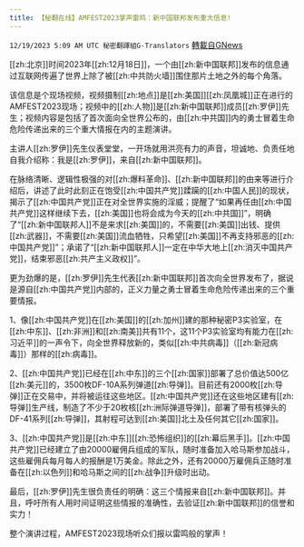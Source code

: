 ```yaml
---
title: 【秘翻在线】AMFEST2023掌声雷鸣：新中国联邦发布重大信息!
---
```

`12/19/2023 5:09 AM UTC 秘密翻譯組G-Translators` [轉載自GNews](https://gnews.org/articles/2126995)

[[zh:北京]]时间2023年[[zh:12月18日]]，一个由[[zh:新中国联邦]]发布的信息通过互联网传遍了世界上除了被[[zh:中共防火墙]]围住那片土地之外的每个角落。

该信息是个现场视频，视频摄制[[zh:地点]]是[[zh:美国]][[zh:凤凰城]]正在进行的AMFEST2023现场；视频中的[[zh:人物]]是[[zh:新中国联邦]]成员[[zh:罗伊]]先生；视频内容是包括了首次面向全世界公布的，由[[zh:中共国]]内的勇士冒着生命危险传递出来的三个重大情报在内的主题演讲。

主讲人[[zh:罗伊]]先生仪表堂堂，一开场就用洪亮有力的声音，坦诚地、负责任地自我介绍称：我是[[zh:罗伊]]，来自[[zh:新中国联邦]]。

在脉络清晰、逻辑性极强的对[[zh:爆料革命]]、[[zh:新中国联邦]]的由来等进行介绍后，讲述了此时此刻正在饱受[[zh:中国共产党]]蹂躏的[[zh:中国人民]]的现状，揭示了[[zh:中国共产党]]正在对全世界实施的淫威；提醒了“如果再任由[[zh:中国共产党]]这样继续下去，[[zh:美国]]也将会成为今天的[[zh:中共国]]”，明确了“[[zh:新中国联邦人]]不是来求[[zh:美国]]的，不需要[[zh:美国]]出钱、提供[[zh:武器]]，不需要[[zh:美国]]流血牺牲，只希望[[zh:美国]]不再支持邪恶的[[zh:中国共产党]]”；承诺了“[[zh:新中国联邦人]]一定在中华大地上[[zh:消灭中国共产党]]，结束邪恶[[zh:共产主义政权]]”。

更为劲爆的是，[[zh:罗伊]]先生代表[[zh:新中国联邦]]首次向全世界发布了，据说是源自[[zh:中国共产党]]内部的，正义力量之勇士冒着生命危险传递出来的三个重要情报。

1、像[[zh:中国共产党]]在[[zh:美国]]的[[zh:加州]]建的那种秘密P3实验室，在[[zh:中东]]、[[zh:非洲]]和[[zh:南美]]共有11个，这11个P3实验室均有能力在[[zh:习近平]]的一声令下，向全世界释放新的，类似[[zh:中共病毒]]（[[zh:新冠病毒]]）那样的[[zh:病毒]]。

2、[[zh:中国共产党]]已经在[[zh:中东]]的三个[[zh:国家]]部署了总价值达500亿[[zh:美元]]的，3500枚DF-10A系列弹道[[zh:导弹]]。目前还有2000枚[[zh:导弹]]正在交易中，并将被运往这些地区。[[zh:中国共产党]]还在这些地区建有[[zh:导弹]]生产线，制造了不少于20枚核[[zh:洲际弹道导弹]]，部署了带有核弹头的DF-41系列[[zh:导弹]]，其射程可达到[[zh:美国]]北土及任何其它[[zh:国家]]。

3、[[zh:中国共产党]]是[[zh:中东]][[zh:恐怖组织]]的[[zh:幕后黑手]]。[[zh:中国共产党]]已经建立了由20000雇佣兵组成的军队，随时准备加入哈马斯参加战斗，这些雇佣兵每月每人的报酬是1万美金。除此之外，还有20000万雇佣兵正随时准备在[[zh:以色列]]和哈马斯之间的[[zh:战争]]升级时出动。

最后，[[zh:罗伊]]先生很负责任的明确：这三个情报来自[[zh:新中国联邦]]。并且，呼吁所有人用时间证明这些情报的准确性，去验证[[zh:新中国联邦]]的信誉和实力！

整个演讲过程，AMFEST2023现场听众们报以雷鸣般的掌声！
